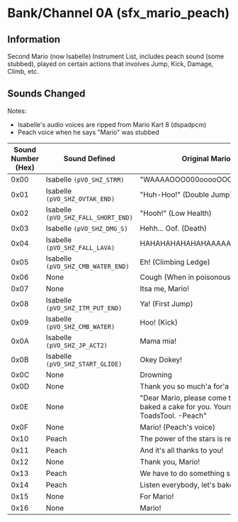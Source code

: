 # Bank/Channel 0A (sfx_mario_peach)

## Information

Second Mario (now Isabelle) Instrument List, includes peach sound (some stubbed), played on certain actions that involves Jump, Kick, Damage, Climb, etc.

## Sounds Changed

Notes:
* Isabelle's audio voices are ripped from Mario Kart 8 (dspadpcm)
* Peach voice when he says "Mario" was stubbed

| Sound Number (Hex) | Sound Defined | Original Mario Description |
| ------------- | ------------- | ------------- |
| 0x00 | Isabelle `(pVO_SHZ_STRM)` | "WAAAAOOO000ooooOOOOOOo000OooooOOOO" |
| 0x01 | Isabelle `(pVO_SHZ_OVTAK_END)` | "Huh-Hoo!" (Double Jump) |
| 0x02 | Isabelle `(pVO_SHZ_FALL_SHORT_END)` | "Hooh!" (Low Health) |
| 0x03 | Isabelle `(pVO_SHZ_DMG_S)` | Hehh... Oof. (Death) |
| 0x04 | Isabelle `(pVO_SHZ_FALL_LAVA)` | HAHAHAHAHAHAHAAAAA (Lava/Lethal Ice) |
| 0x05 | Isabelle `(pVO_SHZ_CMB_WATER_END)` | Eh! (Climbing Ledge) |
| 0x06 | None | Cough (When in poisonous fog) |
| 0x07 | None | Itsa me, Mario! |
| 0x08 | Isabelle `(pVO_SHZ_ITM_PUT_END)` | Ya! (First Jump) |
| 0x09 | Isabelle `(pVO_SHZ_CMB_WATER)` | Hoo! (Kick) |
| 0x0A | Isabelle `(pVO_SHZ_JP_ACT2)` | Mama mia! |
| 0x0B | Isabelle `(pVO_SHZ_START_GLIDE)` | Okey Dokey! |
| 0x0C | None | Drowning |
| 0x0D | None | Thank you so much'a for'a playing my game! |
| 0x0E | None | "Dear Mario, please come to the castle. I have baked a cake for you. Yours truly, Princess ToadsTool. -Peach" |
| 0x0F | None | Mario! (Peach's voice) |
| 0x10 | Peach | The power of the stars is restored to the castle! |
| 0x11 | Peach | And it's all thanks to you! |
| 0x12 | None | Thank you, Mario! |
| 0x13 | Peach | We have to do something special for you! |
| 0x14 | Peach | Listen everybody, let's bake a delicious cake! |
| 0x15 | None | For Mario! |
| 0x16 | None | Mario! |